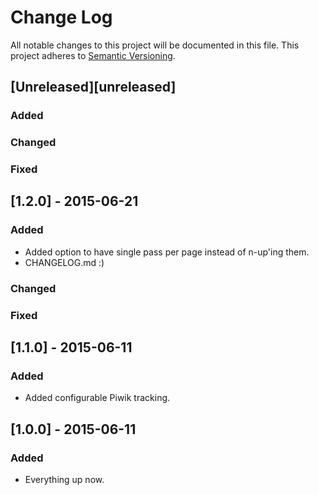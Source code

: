 # Change Log
All notable changes to this project will be documented in this file.
This project adheres to [Semantic Versioning](http://semver.org/).

## [Unreleased][unreleased]
### Added
### Changed
### Fixed

## [1.2.0] - 2015-06-21
### Added
- Added option to have single pass per page instead of n-up'ing them.
- CHANGELOG.md :)

### Changed
### Fixed

## [1.1.0] - 2015-06-11
### Added
- Added configurable Piwik tracking.

## [1.0.0] - 2015-06-11
### Added
- Everything up now.
